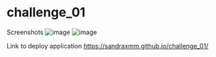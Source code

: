 # challenge_01

Screenshots
![image](https://user-images.githubusercontent.com/103914156/166130294-081e9c67-45fd-4952-989b-c492f2ff906a.png)
![image](https://user-images.githubusercontent.com/103914156/166130316-80979c93-771f-46c8-9c94-1f5ca6696a49.png)

Link to deploy application
https://sandraxmm.github.io/challenge_01/
